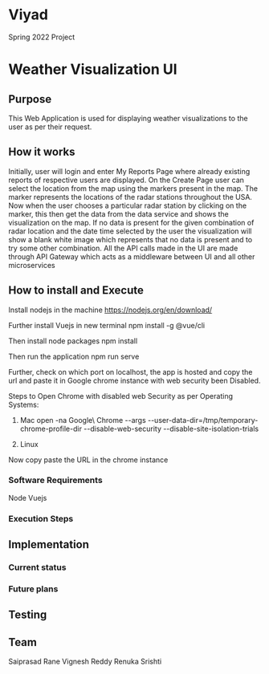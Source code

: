 # Viyad
Spring 2022 Project

# Weather Visualization UI

## Purpose

This Web Application is used for displaying weather visualizations to the user as per their request.

## How it works
Initially, user will login and enter My Reports Page where already existing reports of respective users are displayed.
On the Create Page user can select the location from the map using the markers present in the map. The marker represents the locations of the radar stations throughout the USA. Now when the user chooses a particular radar station by clicking on the marker, this then get the data from the data service and shows the visualization on the map. If no data is present for the given combination of radar location and the date time selected by the user the visualization will show a blank white image which represents that no data is present and to try some other combination.
All the API calls made in the UI are made through API Gateway which acts as a middleware between UI and all other microservices
 

## How to install and Execute

Install nodejs in the machine
https://nodejs.org/en/download/

Further install Vuejs in new terminal
npm install -g @vue/cli

Then install node packages
npm install

Then run the application
npm run serve

Further, check on which port on localhost, the app is hosted and copy the url and paste it in Google chrome instance with web security been Disabled.

Steps to Open Chrome with disabled web Security as per Operating Systems:

1. Mac 
open -na Google\ Chrome --args --user-data-dir=/tmp/temporary-chrome-profile-dir --disable-web-security --disable-site-isolation-trials

2. Linux


Now copy paste the URL in the chrome instance

### Software Requirements
Node
Vuejs

### Execution Steps


## Implementation



### Current status


### Future plans


## Testing


## Team

Saiprasad Rane
Vignesh Reddy
Renuka Srishti
